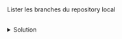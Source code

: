 <br>

Lister les branches du repository local

<br>
<details><summary>Solution</summary>
<br>

```plain
git branch
```{{exec}}
</details>

<br>
<br>
<br>
Lister les branches du repository distant

<br>
<details><summary>Solution</summary>
<br>

```plain
git branch -r
```{{exec}}
</details>
